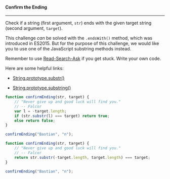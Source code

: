 #### Confirm the Ending

------

Check if a string (first argument, `str`) ends with the given target string (second argument, `target`).

This challenge *can* be solved with the `.endsWith()` method, which was introduced in ES2015. But for the purpose of this challenge, we would like you to use one of the JavaScript substring methods instead.

Remember to use [Read-Search-Ask](https://github.com/FreeCodeCamp/freecodecamp/wiki/FreeCodeCamp-Get-Help) if you get stuck. Write your own code.

Here are some helpful links:

- [String.prototype.substr()](https://developer.mozilla.org/en-US/docs/Web/JavaScript/Reference/Global_Objects/String/substr)


- [String.prototype.substring()](https://developer.mozilla.org/en-US/docs/Web/JavaScript/Reference/Global_Objects/String/substring)


```js
function confirmEnding(str, target) {
    // "Never give up and good luck will find you."
    // -- Falcor
    var l = -target.length;
    if (str.substr(l) === target) return true;
    else return false;
}

confirmEnding("Bastian", "n");
```
```js
function confirmEnding(str, target) {
    // "Never give up and good luck will find you."
    // -- Falcor
    return str.substr(-target.length, target.length) === target;
}

confirmEnding("Bastian", "n");
```
